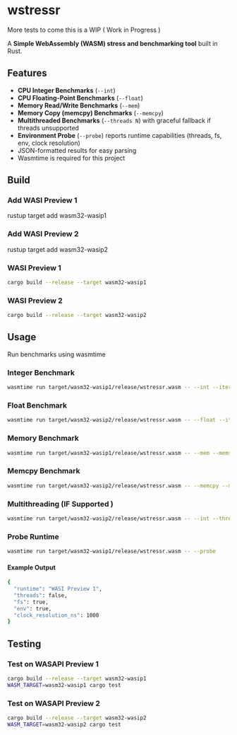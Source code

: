 # wstressr

More tests to come this is a WIP ( Work in Progress )

A **Simple WebAssembly (WASM) stress and benchmarking tool** built in Rust.  

## Features

- **CPU Integer Benchmarks** (`--int`)
- **CPU Floating-Point Benchmarks** (`--float`)
- **Memory Read/Write Benchmarks** (`--mem`)
- **Memory Copy (memcpy) Benchmarks** (`--memcpy`)
- **Multithreaded Benchmarks** (`--threads N`) with graceful fallback if threads unsupported
- **Environment Probe** (`--probe`) reports runtime capabilities (threads, fs, env, clock resolution)
- JSON-formatted results for easy parsing
- Wasmtime is required for this project 

## Build

### Add WASI Preview 1
rustup target add wasm32-wasip1

### Add WASI Preview 2
rustup target add wasm32-wasip2

### WASI Preview 1
```bash
cargo build --release --target wasm32-wasip1
```

### WASI Preview 2
```bash
cargo build --release --target wasm32-wasip2
```

## Usage
Run benchmarks using wasmtime

### Integer Benchmark
```bash
wasmtime run target/wasm32-wasip1/release/wstressr.wasm -- --int --iterations 1000000
```

### Float Benchmark
```bash
wasmtime run target/wasm32-wasip2/release/wstressr.wasm -- --float --iterations 500000
```

### Memory Benchmark
```bash
wasmtime run target/wasm32-wasip1/release/wstressr.wasm -- --mem --memsize 1048576
```

### Memcpy Benchmark
```bash
wasmtime run target/wasm32-wasip2/release/wstressr.wasm -- --memcpy --memsize 1048576
```

### Multithreading (IF Supported )
```bash
wasmtime run target/wasm32-wasip2/release/wstressr.wasm -- --int --threads 4
```

### Probe Runtime
```bash
wasmtime run target/wasm32-wasip1/release/wstressr.wasm -- --probe
```

#### Example Output
```bash
{
  "runtime": "WASI Preview 1",
  "threads": false,
  "fs": true,
  "env": true,
  "clock_resolution_ns": 1000
}
```

## Testing

### Test on WASAPI Preview 1
```bash
cargo build --release --target wasm32-wasip1
WASM_TARGET=wasm32-wasip1 cargo test
```

### Test on WASAPI Preview 2
```bash
cargo build --release --target wasm32-wasip2
WASM_TARGET=wasm32-wasip2 cargo test
```
